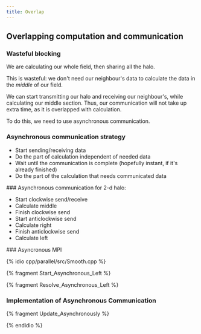 ```yaml
---
title: Overlap
---
```


## Overlapping computation and communication

### Wasteful blocking

We are calculating our whole field, then sharing all the halo.

This is wasteful: we don't need our neighbour's data to calculate the data in the *middle*
of our field.

We can start transmitting our halo and receiving our neighbour's, while calculating our
middle section. Thus, our communication will not take up extra time, as it is overlapped with calculation.

To do this, we need to use asynchronous communication.

### Asynchronous communication strategy

* Start sending/receiving data
* Do the part of calculation independent of needed data
* Wait until the communication is complete (hopefully instant, if it's already finished)
* Do the part of the calculation that needs communicated data

### Asynchronous communication for 2-d halo:

* Start clockwise send/receive
* Calculate middle
* Finish clockwise send
* Start anticlockwise send
* Calculate right
* Finish anticlockwise send
* Calculate left

### Asyncronous MPI


{% idio cpp/parallel/src/Smooth.cpp %}


{% fragment Start_Asynchronous_Left %}

{% fragment Resolve_Asynchronous_Left %}

### Implementation of Asynchronous Communication

{% fragment Update_Asynchronously %}

{% endidio %}
